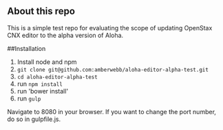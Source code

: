 ## About this repo

This is a simple test repo for evaluating the scope of updating OpenStax CNX editor to the alpha version of Aloha.

##Installation

1. Install node and npm
2. `git clone git@github.com:amberwebb/aloha-editor-alpha-test.git`
3. `cd aloha-editor-alpha-test`
4. run `npm install`
5. run 'bower install'
6. run `gulp`

Navigate to 8080 in your browser. If  you want to change the port number, do so in gulpfile.js.
